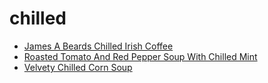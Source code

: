 # chilled

 * [James A Beards Chilled Irish Coffee](index/j/james-a-beards-chilled-irish-coffee-200142.json)
 * [Roasted Tomato And Red Pepper Soup With Chilled Mint](index/r/roasted-tomato-and-red-pepper-soup-with-chilled-mint-103708.json)
 * [Velvety Chilled Corn Soup](index/v/velvety-chilled-corn-soup-106934.json)
